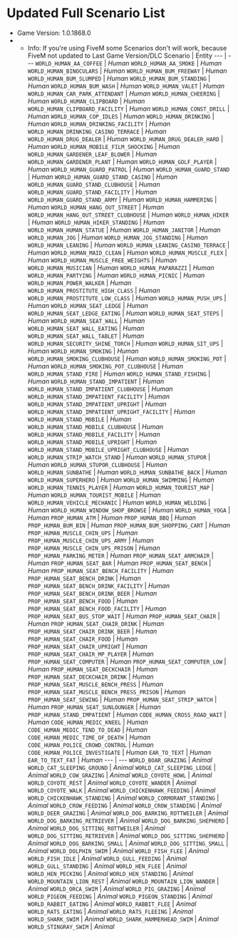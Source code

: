 # Updated Full Scenario List

* Game Version: 1.0.1868.0
* - Info: If you're using FiveM some Scenarios don't will work, because FiveM not updated to Last Game Version/DLC
Scenario | Entity
--- | ---
`WORLD_HUMAN_AA_COFFEE` | *Human*
`WORLD_HUMAN_AA_SMOKE` | *Human*
`WORLD_HUMAN_BINOCULARS` | *Human*
`WORLD_HUMAN_BUM_FREEWAY` | *Human*
`WORLD_HUMAN_BUM_SLUMPED` | *Human*
`WORLD_HUMAN_BUM_STANDING` | *Human*
`WORLD_HUMAN_BUM_WASH` | *Human*
`WORLD_HUMAN_VALET` | *Human*
`WORLD_HUMAN_CAR_PARK_ATTENDANT` | *Human*
`WORLD_HUMAN_CHEERING` | *Human*
`WORLD_HUMAN_CLIPBOARD` | *Human*
`WORLD_HUMAN_CLIPBOARD_FACILITY` | *Human*
`WORLD_HUMAN_CONST_DRILL` | *Human*
`WORLD_HUMAN_COP_IDLES` | *Human*
`WORLD_HUMAN_DRINKING` | *Human*
`WORLD_HUMAN_DRINKING_FACILITY` | *Human*
`WORLD_HUMAN_DRINKING_CASINO_TERRACE` | *Human*
`WORLD_HUMAN_DRUG_DEALER` | *Human*
`WORLD_HUMAN_DRUG_DEALER_HARD` | *Human*
`WORLD_HUMAN_MOBILE_FILM_SHOCKING` | *Human*
`WORLD_HUMAN_GARDENER_LEAF_BLOWER` | *Human*
`WORLD_HUMAN_GARDENER_PLANT` | *Human*
`WORLD_HUMAN_GOLF_PLAYER` | *Human*
`WORLD_HUMAN_GUARD_PATROL` | *Human*
`WORLD_HUMAN_GUARD_STAND` | *Human*
`WORLD_HUMAN_GUARD_STAND_CASINO` | *Human*
`WORLD_HUMAN_GUARD_STAND_CLUBHOUSE` | *Human*
`WORLD_HUMAN_GUARD_STAND_FACILITY` | *Human*
`WORLD_HUMAN_GUARD_STAND_ARMY` | *Human*
`WORLD_HUMAN_HAMMERING` | *Human*
`WORLD_HUMAN_HANG_OUT_STREET` | *Human*
`WORLD_HUMAN_HANG_OUT_STREET_CLUBHOUSE` | *Human*
`WORLD_HUMAN_HIKER` | *Human*
`WORLD_HUMAN_HIKER_STANDING` | *Human*
`WORLD_HUMAN_HUMAN_STATUE` | *Human*
`WORLD_HUMAN_JANITOR` | *Human*
`WORLD_HUMAN_JOG` | *Human*
`WORLD_HUMAN_JOG_STANDING` | *Human*
`WORLD_HUMAN_LEANING` | *Human*
`WORLD_HUMAN_LEANING_CASINO_TERRACE` | *Human*
`WORLD_HUMAN_MAID_CLEAN` | *Human*
`WORLD_HUMAN_MUSCLE_FLEX` | *Human*
`WORLD_HUMAN_MUSCLE_FREE_WEIGHTS` | *Human*
`WORLD_HUMAN_MUSICIAN` | *Human*
`WORLD_HUMAN_PAPARAZZI` | *Human*
`WORLD_HUMAN_PARTYING` | *Human*
`WORLD_HUMAN_PICNIC` | *Human*
`WORLD_HUMAN_POWER_WALKER` | *Human*
`WORLD_HUMAN_PROSTITUTE_HIGH_CLASS` | *Human*
`WORLD_HUMAN_PROSTITUTE_LOW_CLASS` | *Human*
`WORLD_HUMAN_PUSH_UPS` | *Human*
`WORLD_HUMAN_SEAT_LEDGE` | *Human*
`WORLD_HUMAN_SEAT_LEDGE_EATING` | *Human*
`WORLD_HUMAN_SEAT_STEPS` | *Human*
`WORLD_HUMAN_SEAT_WALL` | *Human*
`WORLD_HUMAN_SEAT_WALL_EATING` | *Human*
`WORLD_HUMAN_SEAT_WALL_TABLET` | *Human*
`WORLD_HUMAN_SECURITY_SHINE_TORCH` | *Human*
`WORLD_HUMAN_SIT_UPS` | *Human*
`WORLD_HUMAN_SMOKING` | *Human*
`WORLD_HUMAN_SMOKING_CLUBHOUSE` | *Human*
`WORLD_HUMAN_SMOKING_POT` | *Human*
`WORLD_HUMAN_SMOKING_POT_CLUBHOUSE` | *Human*
`WORLD_HUMAN_STAND_FIRE` | *Human*
`WORLD_HUMAN_STAND_FISHING` | *Human*
`WORLD_HUMAN_STAND_IMPATIENT` | *Human*
`WORLD_HUMAN_STAND_IMPATIENT_CLUBHOUSE` | *Human*
`WORLD_HUMAN_STAND_IMPATIENT_FACILITY` | *Human*
`WORLD_HUMAN_STAND_IMPATIENT_UPRIGHT` | *Human*
`WORLD_HUMAN_STAND_IMPATIENT_UPRIGHT_FACILITY` | *Human*
`WORLD_HUMAN_STAND_MOBILE` | *Human*
`WORLD_HUMAN_STAND_MOBILE_CLUBHOUSE` | *Human*
`WORLD_HUMAN_STAND_MOBILE_FACILITY` | *Human*
`WORLD_HUMAN_STAND_MOBILE_UPRIGHT` | *Human*
`WORLD_HUMAN_STAND_MOBILE_UPRIGHT_CLUBHOUSE` | *Human*
`WORLD_HUMAN_STRIP_WATCH_STAND` | *Human*
`WORLD_HUMAN_STUPOR` | *Human*
`WORLD_HUMAN_STUPOR_CLUBHOUSE` | *Human*
`WORLD_HUMAN_SUNBATHE` | *Human*
`WORLD_HUMAN_SUNBATHE_BACK` | *Human*
`WORLD_HUMAN_SUPERHERO` | *Human*
`WORLD_HUMAN_SWIMMING` | *Human*
`WORLD_HUMAN_TENNIS_PLAYER` | *Human*
`WORLD_HUMAN_TOURIST_MAP` | *Human*
`WORLD_HUMAN_TOURIST_MOBILE` | *Human*
`WORLD_HUMAN_VEHICLE_MECHANIC` | *Human*
`WORLD_HUMAN_WELDING` | *Human*
`WORLD_HUMAN_WINDOW_SHOP_BROWSE` | *Human*
`WORLD_HUMAN_YOGA` | *Human*
`PROP_HUMAN_ATM` | *Human*
`PROP_HUMAN_BBQ` | *Human*
`PROP_HUMAN_BUM_BIN` | *Human*
`PROP_HUMAN_BUM_SHOPPING_CART` | *Human*
`PROP_HUMAN_MUSCLE_CHIN_UPS` | *Human*
`PROP_HUMAN_MUSCLE_CHIN_UPS_ARMY` | *Human*
`PROP_HUMAN_MUSCLE_CHIN_UPS_PRISON` | *Human*
`PROP_HUMAN_PARKING_METER` | *Human*
`PROP_HUMAN_SEAT_ARMCHAIR` | *Human*
`PROP_HUMAN_SEAT_BAR` | *Human*
`PROP_HUMAN_SEAT_BENCH` | *Human*
`PROP_HUMAN_SEAT_BENCH_FACILITY` | *Human*
`PROP_HUMAN_SEAT_BENCH_DRINK` | *Human*
`PROP_HUMAN_SEAT_BENCH_DRINK_FACILITY` | *Human*
`PROP_HUMAN_SEAT_BENCH_DRINK_BEER` | *Human*
`PROP_HUMAN_SEAT_BENCH_FOOD` | *Human*
`PROP_HUMAN_SEAT_BENCH_FOOD_FACILITY` | *Human*
`PROP_HUMAN_SEAT_BUS_STOP_WAIT` | *Human*
`PROP_HUMAN_SEAT_CHAIR` | *Human*
`PROP_HUMAN_SEAT_CHAIR_DRINK` | *Human*
`PROP_HUMAN_SEAT_CHAIR_DRINK_BEER` | *Human*
`PROP_HUMAN_SEAT_CHAIR_FOOD` | *Human*
`PROP_HUMAN_SEAT_CHAIR_UPRIGHT` | *Human*
`PROP_HUMAN_SEAT_CHAIR_MP_PLAYER` | *Human*
`PROP_HUMAN_SEAT_COMPUTER` | *Human*
`PROP_HUMAN_SEAT_COMPUTER_LOW` | *Human*
`PROP_HUMAN_SEAT_DECKCHAIR` | *Human*
`PROP_HUMAN_SEAT_DECKCHAIR_DRINK` | *Human*
`PROP_HUMAN_SEAT_MUSCLE_BENCH_PRESS` | *Human*
`PROP_HUMAN_SEAT_MUSCLE_BENCH_PRESS_PRISON` | *Human*
`PROP_HUMAN_SEAT_SEWING` | *Human*
`PROP_HUMAN_SEAT_STRIP_WATCH` | *Human*
`PROP_HUMAN_SEAT_SUNLOUNGER` | *Human*
`PROP_HUMAN_STAND_IMPATIENT` | *Human*
`CODE_HUMAN_CROSS_ROAD_WAIT` | *Human*
`CODE_HUMAN_MEDIC_KNEEL` | *Human*
`CODE_HUMAN_MEDIC_TEND_TO_DEAD` | *Human*
`CODE_HUMAN_MEDIC_TIME_OF_DEATH` | *Human*
`CODE_HUMAN_POLICE_CROWD_CONTROL` | *Human*
`CODE_HUMAN_POLICE_INVESTIGATE` | *Human*
`EAR_TO_TEXT` | *Human*
`EAR_TO_TEXT_FAT` | *Human*
--- | ---
`WORLD_BOAR_GRAZING` | *Animal*
`WORLD_CAT_SLEEPING_GROUND` | *Animal*
`WORLD_CAT_SLEEPING_LEDGE` | *Animal*
`WORLD_COW_GRAZING` | *Animal*
`WORLD_COYOTE_HOWL` | *Animal*
`WORLD_COYOTE_REST` | *Animal*
`WORLD_COYOTE_WANDER` | *Animal*
`WORLD_COYOTE_WALK` | *Animal*
`WORLD_CHICKENHAWK_FEEDING` | *Animal*
`WORLD_CHICKENHAWK_STANDING` | *Animal*
`WORLD_CORMORANT_STANDING` | *Animal*
`WORLD_CROW_FEEDING` | *Animal*
`WORLD_CROW_STANDING` | *Animal*
`WORLD_DEER_GRAZING` | *Animal*
`WORLD_DOG_BARKING_ROTTWEILER` | *Animal*
`WORLD_DOG_BARKING_RETRIEVER` | *Animal*
`WORLD_DOG_BARKING_SHEPHERD` | *Animal*
`WORLD_DOG_SITTING_ROTTWEILER` | *Animal*
`WORLD_DOG_SITTING_RETRIEVER` | *Animal*
`WORLD_DOG_SITTING_SHEPHERD` | *Animal*
`WORLD_DOG_BARKING_SMALL` | *Animal*
`WORLD_DOG_SITTING_SMALL` | *Animal*
`WORLD_DOLPHIN_SWIM` | *Animal*
`WORLD_FISH_FLEE` | *Animal*
`WORLD_FISH_IDLE` | *Animal*
`WORLD_GULL_FEEDING` | *Animal*
`WORLD_GULL_STANDING` | *Animal*
`WORLD_HEN_FLEE` | *Animal*
`WORLD_HEN_PECKING` | *Animal*
`WORLD_HEN_STANDING` | *Animal*
`WORLD_MOUNTAIN_LION_REST` | *Animal*
`WORLD_MOUNTAIN_LION_WANDER` | *Animal*
`WORLD_ORCA_SWIM` | *Animal*
`WORLD_PIG_GRAZING` | *Animal*
`WORLD_PIGEON_FEEDING` | *Animal*
`WORLD_PIGEON_STANDING` | *Animal*
`WORLD_RABBIT_EATING` | *Animal*
`WORLD_RABBIT_FLEE` | *Animal*
`WORLD_RATS_EATING` | *Animal*
`WORLD_RATS_FLEEING` | *Animal*
`WORLD_SHARK_SWIM` | *Animal*
`WORLD_SHARK_HAMMERHEAD_SWIM` | *Animal*
`WORLD_STINGRAY_SWIM` | *Animal*

